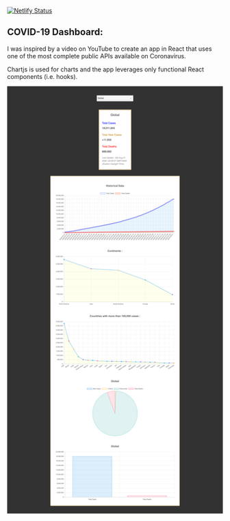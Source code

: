 [![Netlify Status](https://api.netlify.com/api/v1/badges/9c1e3f18-9c40-4fc3-8fba-dc6b4f23908e/deploy-status)](https://app.netlify.com/sites/covid-19-dashboard-react/deploys)

## COVID-19 Dashboard:


I was inspired by a video on YouTube to create an app in React that uses one of the most complete public APIs available on Coronavirus. 

Chartjs is used for charts and the app leverages only functional React components (i.e. hooks).

![Alt text](Demo.png?raw=true "Covidapp")
